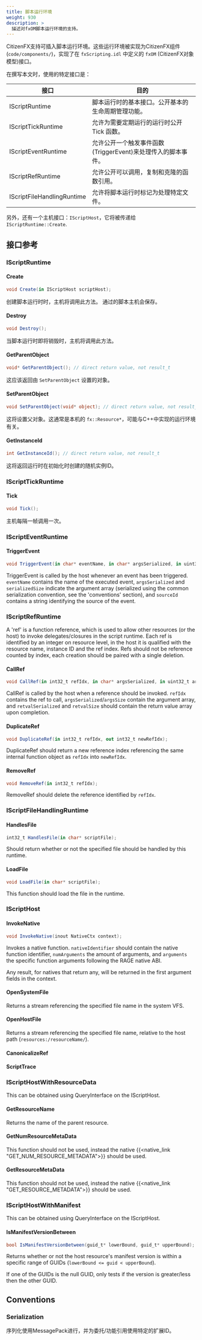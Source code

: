 ```yaml
---
title: 脚本运行环境
weight: 930
description: >
  描述对fxOM脚本运行环境的支持。
---
```


CitizenFX支持可插入脚本运行环境。这些运行环境被实现为CitizenFX组件 (`code/components/`)，实现了在 `fxScripting.idl` 中定义的 `fxOM` (CitizenFX对象模型)接口。

在撰写本文时，使用的特定接口是：

|             接口           |                         目的                                 |
| -------------------------- | ------------------------------------------------------------ |
| IScriptRuntime             | 脚本运行时的基本接口。公开基本的生命周期管理功能。           |
| IScriptTickRuntime         | 允许为需要定期运行的运行时公开 Tick 函数。                   |
| IScriptEventRuntime        | 允许公开一个触发事件函数(TriggerEvent)来处理传入的脚本事件。 |
| IScriptRefRuntime          | 允许公开可以调用，复制和克隆的函数引用。                     |
| IScriptFileHandlingRuntime | 允许将脚本运行时标记为处理特定文件。                         |

另外，还有一个主机接口：`IScriptHost`，它将被传递给 `IScriptRuntime::Create`.

## 接口参考

### IScriptRuntime

#### Create

```cs
void Create(in IScriptHost scriptHost);
```

创建脚本运行时时，主机将调用此方法。 通过的脚本主机会保存。

#### Destroy

```cs
void Destroy();
```

当脚本运行时即将销毁时，主机将调用此方法。

#### GetParentObject

```cs
void* GetParentObject(); // direct return value, not result_t
```

这应该返回由 `SetParentObject` 设置的对象。

#### SetParentObject

```cs
void SetParentObject(void* object); // direct return value, not result_t
```

这将设置父对象。这通常是本机的 `fx::Resource*`，可能与C++中实现的运行环境有关。

#### GetInstanceId

```cs
int GetInstanceId(); // direct return value, not result_t
```

这将返回运行时在初始化时创建的随机实例ID。

### IScriptTickRuntime

#### Tick

```cs
void Tick();
```

主机每隔一帧调用一次。

### IScriptEventRuntime

#### TriggerEvent

```cs
void TriggerEvent(in char* eventName, in char* argsSerialized, in uint32_t serializedSize, in char* sourceId);
```

TriggerEvent is called by the host whenever an event has been triggered. `eventName` contains the name of the executed event,
`argsSerialized` and `serializedSize` indicate the argument array (serialized using the common serialization convention, see the 'conventions' section), and
`sourceId` contains a string identifying the source of the event.

### IScriptRefRuntime

A 'ref' is a function reference, which is used to allow other resources (or the host) to invoke delegates/closures in the script runtime.
Each ref is identified by an integer on resource level, in the host it is qualified with the resource name, instance ID and the ref index.
Refs should not be reference counted by index, each creation should be paired with a single deletion.

#### CallRef

```cs
void CallRef(in int32_t refIdx, in char* argsSerialized, in uint32_t argsSize, out char* retvalSerialized, out uint32_t retvalSize);
```

CallRef is called by the host when a reference should be invoked. `refIdx` contains the ref to call, `argsSerialized`/`argsSize` contain the argument array, and `retvalSerialized` and `retvalSize` should contain the return value array upon completion.

#### DuplicateRef

```cs
void DuplicateRef(in int32_t refIdx, out int32_t newRefIdx);
```

DuplicateRef should return a new reference index referencing the same internal function object as `refIdx` into `newRefIdx`.

#### RemoveRef

```cs
void RemoveRef(in int32_t refIdx);
```

RemoveRef should delete the reference identified by `refIdx`.

### IScriptFileHandlingRuntime

#### HandlesFile

```cs
int32_t HandlesFile(in char* scriptFile);
```

Should return whether or not the specified file should be handled by this runtime.

#### LoadFile

```cs
void LoadFile(in char* scriptFile);
```

This function should load the file in the runtime.

### IScriptHost

#### InvokeNative

```cs
void InvokeNative(inout NativeCtx context);
```

Invokes a native function. `nativeIdentifier` should contain the native function identifier, `numArguments` the amount of arguments, and `arguments` the specific function arguments following the RAGE native ABI.

Any result, for natives that return any, will be returned in the first argument fields in the context.

#### OpenSystemFile

Returns a stream referencing the specified file name in the system VFS.

#### OpenHostFile

Returns a stream referencing the specified file name, relative to the host path (`resources:/resourceName/`).

#### CanonicalizeRef

#### ScriptTrace

### IScriptHostWithResourceData

This can be obtained using QueryInterface on the IScriptHost.

#### GetResourceName

Returns the name of the parent resource.

#### GetNumResourceMetaData

This function should not be used, instead the native {{<native_link "GET_NUM_RESOURCE_METADATA">}} should be used.

#### GetResourceMetaData

This function should not be used, instead the native {{<native_link "GET_RESOURCE_METADATA">}} should be used.

### IScriptHostWithManifest

This can be obtained using QueryInterface on the IScriptHost.

#### IsManifestVersionBetween

```cs
bool IsManifestVersionBetween(guid_t* lowerBound, guid_t* upperBound);
```

Returns whether or not the host resource's manifest version is within a specific range of GUIDs (`lowerBound <= guid < upperBound`).

If one of the GUIDs is the null GUID, only tests if the version is greater/less then the other GUID.

## Conventions

### Serialization

序列化使用MessagePack进行，并为委托/功能引用使用特定的扩展ID。
